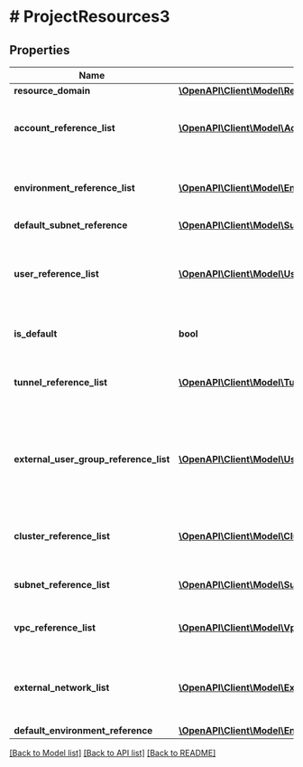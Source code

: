 # # ProjectResources3

## Properties

Name | Type | Description | Notes
------------ | ------------- | ------------- | -------------
**resource_domain** | [**\OpenAPI\Client\Model\ResourceDomainResourcesStatus**](ResourceDomainResourcesStatus.md) |  | [optional]
**account_reference_list** | [**\OpenAPI\Client\Model\AccountReference[]**](AccountReference.md) | List of accounts associated with the project. | [optional]
**environment_reference_list** | [**\OpenAPI\Client\Model\EnvironmentReference[]**](EnvironmentReference.md) | List of environments associated with the project. | [optional]
**default_subnet_reference** | [**\OpenAPI\Client\Model\SubnetReference**](SubnetReference.md) |  | [optional]
**user_reference_list** | [**\OpenAPI\Client\Model\UserReference[]**](UserReference.md) | List of users in the project including all the users from the users group if provided. | [optional]
**is_default** | **bool** | Indicates if it is the default project. | [optional]
**tunnel_reference_list** | [**\OpenAPI\Client\Model\TunnelReference[]**](TunnelReference.md) | List of tunnels associated with the project. | [optional]
**external_user_group_reference_list** | [**\OpenAPI\Client\Model\UserGroupReference[]**](UserGroupReference.md) | List of directory service user groups. These groups are not managed by Nutanix. | [optional]
**cluster_reference_list** | [**\OpenAPI\Client\Model\ClusterReference[]**](ClusterReference.md) | List of clusters associated with the project. | [optional]
**subnet_reference_list** | [**\OpenAPI\Client\Model\SubnetReference[]**](SubnetReference.md) | List of subnets for the project. | [optional]
**vpc_reference_list** | [**\OpenAPI\Client\Model\VpcReference[]**](VpcReference.md) | List of VPCs associated with the project. | [optional]
**external_network_list** | [**\OpenAPI\Client\Model\ExternalNetwork[]**](ExternalNetwork.md) | List of external network associated with the project. | [optional]
**default_environment_reference** | [**\OpenAPI\Client\Model\EnvironmentReference**](EnvironmentReference.md) |  | [optional]

[[Back to Model list]](../../README.md#models) [[Back to API list]](../../README.md#endpoints) [[Back to README]](../../README.md)
